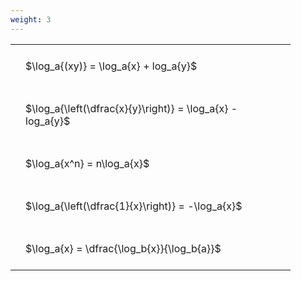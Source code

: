 ```yaml
---
weight: 3
---
```


<style type="text/css">
#T_e0bdb th.col_heading {
  text-align: left;
  font-size: 1em;
}
#T_e0bdb td {
  text-align: left;
  font-size: 1em;
  padding: 1.5em;
}
#T_e0bdb_row0_col0, #T_e0bdb_row1_col0, #T_e0bdb_row2_col0, #T_e0bdb_row3_col0, #T_e0bdb_row4_col0 {
  width: 400px;
  white-space: pre-wrap;
}
</style>
<table id="T_e0bdb">
  <thead>
  </thead>
  <tbody>
    <tr>
      <td id="T_e0bdb_row0_col0" class="data row0 col0" >$\log_a{(xy)} = \log_a{x} + log_a{y}$</td>
    </tr>
    <tr>
      <td id="T_e0bdb_row1_col0" class="data row1 col0" >$\log_a{\left(\dfrac{x}{y}\right)} = \log_a{x} - log_a{y}$</td>
    </tr>
    <tr>
      <td id="T_e0bdb_row2_col0" class="data row2 col0" >$\log_a{x^n} = n\log_a{x}$</td>
    </tr>
    <tr>
      <td id="T_e0bdb_row3_col0" class="data row3 col0" >$\log_a{\left(\dfrac{1}{x}\right)} = -\log_a{x}$</td>
    </tr>
    <tr>
      <td id="T_e0bdb_row4_col0" class="data row4 col0" >$\log_a{x} = \dfrac{\log_b{x}}{\log_b{a}}$</td>
    </tr>
  </tbody>
</table>
